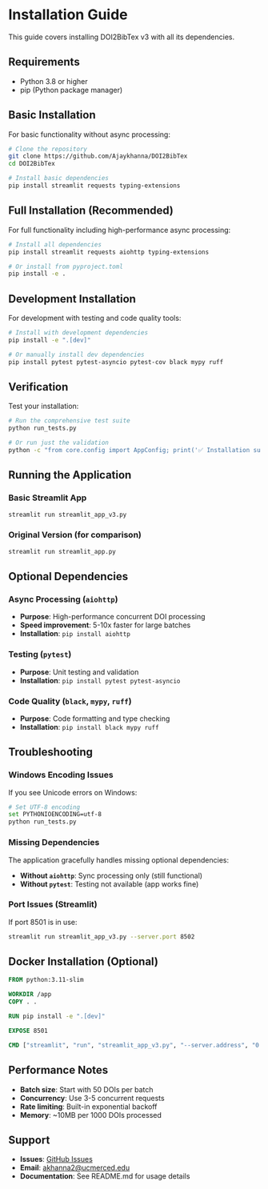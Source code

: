 # Installation Guide

This guide covers installing DOI2BibTex v3 with all its dependencies.

## Requirements

- Python 3.8 or higher
- pip (Python package manager)

## Basic Installation

For basic functionality without async processing:

```bash
# Clone the repository
git clone https://github.com/Ajaykhanna/DOI2BibTex
cd DOI2BibTex

# Install basic dependencies
pip install streamlit requests typing-extensions
```

## Full Installation (Recommended)

For full functionality including high-performance async processing:

```bash
# Install all dependencies
pip install streamlit requests aiohttp typing-extensions

# Or install from pyproject.toml
pip install -e .
```

## Development Installation

For development with testing and code quality tools:

```bash
# Install with development dependencies
pip install -e ".[dev]"

# Or manually install dev dependencies
pip install pytest pytest-asyncio pytest-cov black mypy ruff
```

## Verification

Test your installation:

```bash
# Run the comprehensive test suite
python run_tests.py

# Or run just the validation
python -c "from core.config import AppConfig; print('✅ Installation successful!')"
```

## Running the Application

### Basic Streamlit App
```bash
streamlit run streamlit_app_v3.py
```

### Original Version (for comparison)
```bash
streamlit run streamlit_app.py
```

## Optional Dependencies

### Async Processing (`aiohttp`)
- **Purpose**: High-performance concurrent DOI processing
- **Speed improvement**: 5-10x faster for large batches
- **Installation**: `pip install aiohttp`

### Testing (`pytest`)
- **Purpose**: Unit testing and validation
- **Installation**: `pip install pytest pytest-asyncio`

### Code Quality (`black`, `mypy`, `ruff`)
- **Purpose**: Code formatting and type checking
- **Installation**: `pip install black mypy ruff`

## Troubleshooting

### Windows Encoding Issues
If you see Unicode errors on Windows:
```bash
# Set UTF-8 encoding
set PYTHONIOENCODING=utf-8
python run_tests.py
```

### Missing Dependencies
The application gracefully handles missing optional dependencies:
- **Without `aiohttp`**: Sync processing only (still functional)
- **Without `pytest`**: Testing not available (app works fine)

### Port Issues (Streamlit)
If port 8501 is in use:
```bash
streamlit run streamlit_app_v3.py --server.port 8502
```

## Docker Installation (Optional)

```dockerfile
FROM python:3.11-slim

WORKDIR /app
COPY . .

RUN pip install -e ".[dev]"

EXPOSE 8501

CMD ["streamlit", "run", "streamlit_app_v3.py", "--server.address", "0.0.0.0"]
```

## Performance Notes

- **Batch size**: Start with 50 DOIs per batch
- **Concurrency**: Use 3-5 concurrent requests
- **Rate limiting**: Built-in exponential backoff
- **Memory**: ~10MB per 1000 DOIs processed

## Support

- **Issues**: [GitHub Issues](https://github.com/Ajaykhanna/DOI2BibTex/issues)
- **Email**: akhanna2@ucmerced.edu
- **Documentation**: See README.md for usage details
